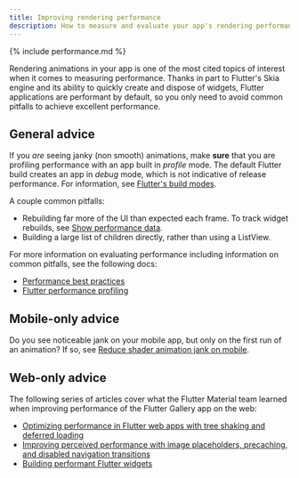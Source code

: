 ```yaml
---
title: Improving rendering performance
description: How to measure and evaluate your app's rendering performance.
---
```


{% include performance.md %}

Rendering animations in your app is one of the most cited
topics of interest when it comes to measuring performance.
Thanks in part to Flutter's Skia engine and its ability
to quickly create and dispose of widgets,
Flutter applications are performant by default,
so you only need to avoid common pitfalls to achieve
excellent performance.

## General advice

If you _are_ seeing janky (non smooth) animations, make
**sure** that you are profiling performance with an
app built in _profile_ mode.
The default Flutter build creates an app in _debug_ mode,
which is not indicative of release performance.
For information,
see [Flutter's build modes][].

A couple common pitfalls:

* Rebuilding far more of the UI than expected each frame.
  To track widget rebuilds, see [Show performance data][].
* Building a large list of children directly, rather than
  using a ListView.

For more information on evaluating performance
including information on common pitfalls,
see the following docs:

* [Performance best practices][]
* [Flutter performance profiling][]

## Mobile-only advice

Do you see noticeable jank on your mobile app, but only on
the first run of an animation? If so, see
[Reduce shader animation jank on mobile][].

[Reduce shader animation jank on mobile]: /docs/perf/rendering/shader

## Web-only advice

The following series of articles cover what the Flutter Material
team learned when improving performance of the Flutter Gallery
app on the web:

* [Optimizing performance in Flutter web apps with tree shaking and deferred loading][shaking]
* [Improving perceived performance with image placeholders, precaching, and disabled navigation transitions][images]
* [Building performant Flutter widgets][]


[Building performant Flutter widgets]: {{site.medium}}/flutter/building-performant-flutter-widgets-3b2558aa08fa
[Flutter's build modes]: /docs/testing/build-modes
[Flutter performance profiling]: /docs/perf/rendering/ui-performance
[images]: {{site.medium}}/flutter/improving-perceived-performance-with-image-placeholders-precaching-and-disabled-navigation-6b3601087a2b
[Performance best practices]: /docs/perf/rendering/best-practices
[shaking]: {{site.medium}}/flutter/optimizing-performance-in-flutter-web-apps-with-tree-shaking-and-deferred-loading-535fbe3cd674
[Show performance data]: /docs/development/tools/android-studio#show-performance-data
